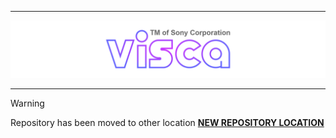 ***
![VCODEC](_static/VISCA_logo_with_borders.png)
***
> [!WARNING]
> Repository has been moved to other location **[NEW REPOSITORY LOCATION](https://github.com/ConstantRobotics-Ltd/ViscaProtocolParser)**



